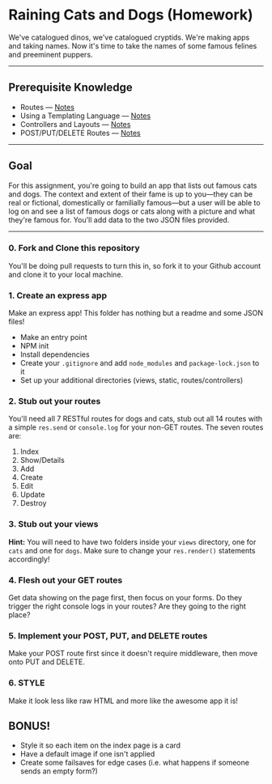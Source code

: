 # Raining Cats and Dogs (Homework)

We've catalogued dinos, we've catalogued cryptids. We're making apps and taking names. Now it's time to take the names of some famous felines and preeminent puppers.

---
## Prerequisite Knowledge

* Routes — [Notes](https://gawdiseattle.gitbook.io/wdi/05-node-express/00readme-1/01intro-to-express/02routes)
* Using a Templating Language — [Notes](https://gawdiseattle.gitbook.io/wdi/05-node-express/00readme-1/01intro-to-express/04templates)
* Controllers and Layouts — [Notes](https://gawdiseattle.gitbook.io/wdi/05-node-express/00readme-1/01intro-to-express/01organization) 
* POST/PUT/DELETE Routes — [Notes](https://gawdiseattle.gitbook.io/wdi/05-node-express/00readme-1/01intro-to-express/00readme)

--- 
## Goal

For this assignment, you're going to build an app that lists out famous cats and dogs. The context and extent of their fame is up to you—they can be real or fictional, domestically or familially famous—but a user will be able to log on and see a list of famous dogs or cats along with a picture and what they're famous for. You'll add data to the two JSON files provided.

---
### 0. Fork and Clone this repository

You'll be doing pull requests to turn this in, so fork it to your Github account and clone it to your local machine.

### 1. Create an express app

Make an express app! This folder has nothing but a readme and some JSON files! 
* Make an entry point
* NPM init
* Install dependencies
* Create your `.gitignore` and add `node_modules` and `package-lock.json` to it
* Set up your additional directories (views, static, routes/controllers)

### 2. Stub out your routes

You'll need all 7 RESTful routes for dogs and cats, stub out all 14 routes with a simple `res.send` or `console.log` for your non-GET routes. The seven routes are:
1. Index
2. Show/Details
3. Add
4. Create
5. Edit
6. Update
7. Destroy


### 3. Stub out your views
**Hint:** You will need to have two folders inside your `views` directory, one for `cats` and one for `dogs`. Make sure to change your `res.render()` statements accordingly! 

### 4. Flesh out your GET routes

Get data showing on the page first, then focus on your forms. Do they trigger the right console logs in your routes? Are they going to the right place?

### 5. Implement your POST, PUT, and DELETE routes

Make your POST route first since it doesn't require middleware, then move onto PUT and DELETE.

### 6. STYLE

Make it look less like raw HTML and more like the awesome app it is!

## BONUS!

* Style it so each item on the index page is a card
* Have a default image if one isn't applied
* Create some failsaves for edge cases (i.e. what happens if someone sends an empty form?)
